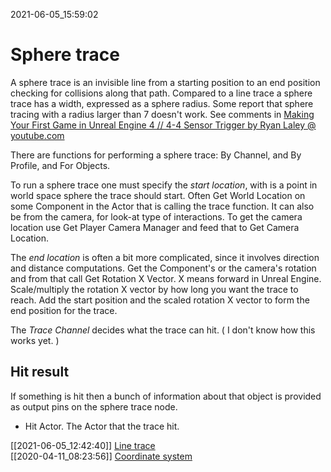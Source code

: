 2021-06-05_15:59:02

# Sphere trace

A sphere trace is an invisible line from a starting position to an end position checking for collisions along that path.
Compared to a line trace a sphere trace has a width, expressed as a sphere radius.
Some report that sphere tracing with a radius larger than 7 doesn't work.
See comments in [Making Your First Game in Unreal Engine 4 // 4-4 Sensor Trigger by Ryan Laley @ youtube.com](https://www.youtube.com/watch?v=tDve03ITW_E)

There are functions for performing a sphere trace: By Channel, and By Profile, and For Objects.

To run a sphere trace one must specify the *start location*, with is a point in world space sphere the trace should start.
Often Get World Location on some Component in the Actor that is calling the trace function.
It can also be from the camera, for look-at type of interactions.
To get the camera location use Get Player Camera Manager and feed that to Get Camera Location.

The *end location* is often a bit more complicated, since it involves direction and distance computations.
Get the Component's or the camera's rotation and from that call Get Rotation X Vector.
X means forward in Unreal Engine.
Scale/multiply the rotation X vector by how long you want the trace to reach.
Add the start position and the scaled rotation X vector to form the end position for the trace.

The *Trace Channel* decides what the trace can hit.
(
I don't know how this works yet.
)

## Hit result

If something is hit then a bunch of information about that object is provided as output pins on the sphere trace node.

- Hit Actor.
The Actor that the trace hit.

[[2021-06-05_12:42:40]] [Line trace](./Line%20trace.md)  
[[2020-04-11_08:23:56]] [Coordinate system](./Coordinate%20system.md)  